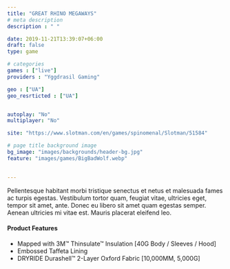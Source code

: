 ```yaml
---
title: "GREAT RHINO MEGAWAYS"
# meta description
description : " "

date: 2019-11-21T13:39:07+06:00
draft: false
type: game

# categories
games : ["live"]
providers : "Yggdrasil Gaming"

geo : ["UA"]
geo_resrticted : ["UA"]


autoplay: "No"
multiplayer: "No"

site: "https://www.slotman.com/en/games/spinomenal/Slotman/51584"

# page title background image
bg_image: "images/backgrounds/header-bg.jpg"
feature: "images/games/BigBadWolf.webp"
  

---
```


Pellentesque habitant morbi tristique senectus et netus et malesuada fames ac turpis egestas. Vestibulum tortor quam, feugiat vitae, ultricies eget, tempor sit amet, ante. Donec eu libero sit amet quam egestas semper. Aenean ultricies mi vitae est. Mauris placerat eleifend leo.

#### Product Features

* Mapped with 3M™ Thinsulate™ Insulation [40G Body / Sleeves / Hood]
* Embossed Taffeta Lining
* DRYRIDE Durashell™ 2-Layer Oxford Fabric [10,000MM, 5,000G]
